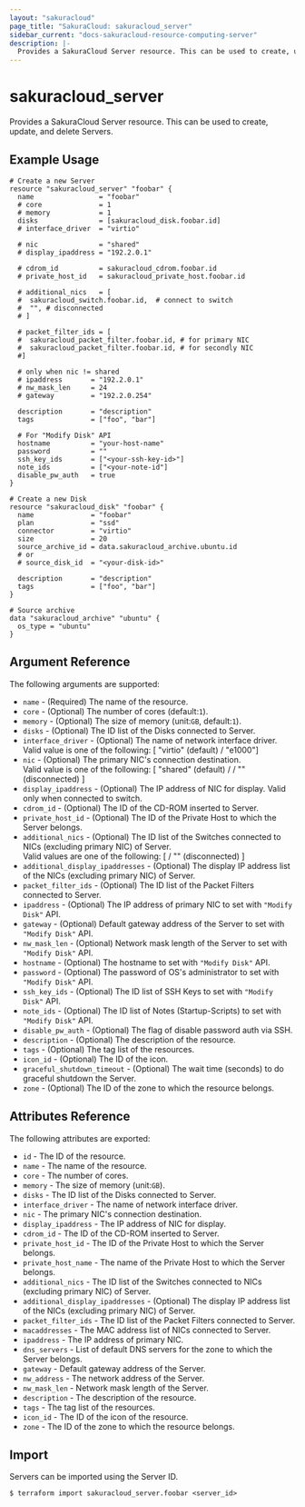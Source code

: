 ```yaml
---
layout: "sakuracloud"
page_title: "SakuraCloud: sakuracloud_server"
sidebar_current: "docs-sakuracloud-resource-computing-server"
description: |-
  Provides a SakuraCloud Server resource. This can be used to create, update, and delete Servers.
---
```


# sakuracloud\_server

Provides a SakuraCloud Server resource. This can be used to create, update, and delete Servers.

## Example Usage

```hcl
# Create a new Server
resource "sakuracloud_server" "foobar" {
  name                = "foobar"
  # core              = 1
  # memory            = 1
  disks               = [sakuracloud_disk.foobar.id]
  # interface_driver  = "virtio"
  
  # nic               = "shared"
  # display_ipaddress = "192.2.0.1"
  
  # cdrom_id          = sakuracloud_cdrom.foobar.id
  # private_host_id   = sakuracloud_private_host.foobar.id
  
  # additional_nics   = [
  #  sakuracloud_switch.foobar.id,  # connect to switch
  #  "", # disconnected
  # ] 
  
  # packet_filter_ids = [
  #  sakuracloud_packet_filter.foobar.id, # for primary NIC
  #  sakuracloud_packet_filter.foobar.id, # for secondly NIC
  #]
 
  # only when nic != shared
  # ipaddress       = "192.2.0.1"
  # nw_mask_len     = 24
  # gateway         = "192.2.0.254" 
  
  description       = "description"
  tags              = ["foo", "bar"]
  
  # For "Modify Disk" API
  hostname          = "your-host-name"
  password          = ""
  ssh_key_ids       = ["<your-ssh-key-id>"]
  note_ids          = ["<your-note-id"]
  disable_pw_auth   = true
}

# Create a new Disk
resource "sakuracloud_disk" "foobar" {
  name              = "foobar"
  plan              = "ssd"
  connector         = "virtio"
  size              = 20
  source_archive_id = data.sakuracloud_archive.ubuntu.id
  # or
  # source_disk_id  = "<your-disk-id>"
  
  description       = "description"
  tags              = ["foo", "bar"]
}

# Source archive
data "sakuracloud_archive" "ubuntu" {
  os_type = "ubuntu"
}

```

## Argument Reference

The following arguments are supported:

* `name` - (Required) The name of the resource.
* `core` - (Optional) The number of cores (default:`1`).
* `memory` - (Optional) The size of memory (unit:`GB`, default:`1`).
* `disks` - (Optional) The ID list of the Disks connected to Server.
* `interface_driver` - (Optional) The name of network interface driver.  
Valid value is one of the following: [ "virtio" (default) / "e1000"]
* `nic` - (Optional) The primary NIC's connection destination.  
Valid value is one of the following: [ "shared" (default) / <Switch ID> / "" (disconnected) ]
* `display_ipaddress` - (Optional) The IP address of NIC for display. Valid only when connected to switch.  
* `cdrom_id` - (Optional) The ID of the CD-ROM inserted to Server.
* `private_host_id` - (Optional) The ID of the Private Host to which the Server belongs.
* `additional_nics` - (Optional) The ID list of the Switches connected to NICs (excluding primary NIC) of Server.  
Valid values are one of the following: [ <Switch ID> / "" (disconnected) ]
* `additional_display_ipaddresses` - (Optional) The display IP address list of the NICs (excluding primary NIC) of Server.  
* `packet_filter_ids` - (Optional) The ID list of the Packet Filters connected to Server.
* `ipaddress` - (Optional) The IP address of primary NIC to set with `"Modify Disk"` API.
* `gateway` - (Optional) Default gateway address of the Server to set with `"Modify Disk"` API.	 
* `nw_mask_len` - (Optional) Network mask length of the Server to set with `"Modify Disk"` API.
* `hostname` - (Optional) The hostname to set with `"Modify Disk"` API.
* `password` - (Optional) The password of OS's administrator to set with `"Modify Disk"` API.
* `ssh_key_ids` - (Optional) The ID list of SSH Keys to set with `"Modify Disk"` API.
* `note_ids` - (Optional) The ID list of Notes (Startup-Scripts) to set with `"Modify Disk"` API.
* `disable_pw_auth` - (Optional) The flag of disable password auth via SSH.
* `description` - (Optional) The description of the resource.
* `tags` - (Optional) The tag list of the resources.
* `icon_id` - (Optional) The ID of the icon.
* `graceful_shutdown_timeout` - (Optional) The wait time (seconds) to do graceful shutdown the Server.
* `zone` - (Optional) The ID of the zone to which the resource belongs.

## Attributes Reference

The following attributes are exported:

* `id` - The ID of the resource.
* `name` - The name of the resource.
* `core` - The number of cores.
* `memory` - The size of memory (unit:`GB`).
* `disks` - The ID list of the Disks connected to Server.
* `interface_driver` - The name of network interface driver.
* `nic` - The primary NIC's connection destination.
* `display_ipaddress` - The IP address of NIC for display. 
* `cdrom_id` - The ID of the CD-ROM inserted to Server.
* `private_host_id` - The ID of the Private Host to which the Server belongs.
* `private_host_name` - The name of the Private Host to which the Server belongs.
* `additional_nics` - The ID list of the Switches connected to NICs (excluding primary NIC) of Server.
* `additional_display_ipaddresses` - (Optional) The display IP address list of the NICs (excluding primary NIC) of Server. 
* `packet_filter_ids` - The ID list of the Packet Filters connected to Server.
* `macaddresses` - The MAC address list of NICs connected to Server.
* `ipaddress` - The IP address of primary NIC.
* `dns_servers` - List of default DNS servers for the zone to which the Server belongs.
* `gateway` - Default gateway address of the Server.	 
* `nw_address` - The network address of the Server.
* `nw_mask_len` - Network mask length of the Server.
* `description` - The description of the resource.
* `tags` - The tag list of the resources.
* `icon_id` - The ID of the icon of the resource.
* `zone` - The ID of the zone to which the resource belongs.

## Import

Servers can be imported using the Server ID.

```
$ terraform import sakuracloud_server.foobar <server_id>
```
